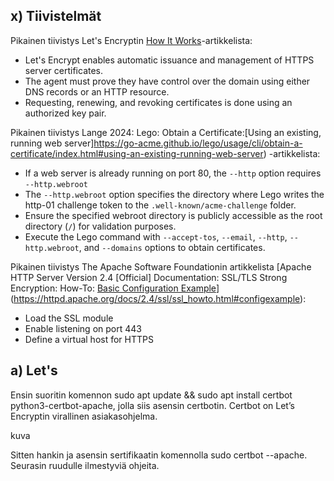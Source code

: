 ## x) Tiivistelmät

Pikainen tiivistys Let's Encryptin [How It Works](https://letsencrypt.org/how-it-works/)-artikkelista:
- Let's Encrypt enables automatic issuance and management of HTTPS server certificates.
- The agent must prove they have control over the domain using either DNS records or an HTTP resource.
- Requesting, renewing, and revoking certificates is done using an authorized key pair.


Pikainen tiivistys Lange 2024: Lego: Obtain a Certificate:[Using an existing, running web server]https://go-acme.github.io/lego/usage/cli/obtain-a-certificate/index.html#using-an-existing-running-web-server) -artikkelista:
- If a web server is already running on port 80, the `--http` option requires `--http.webroot`
- The `--http.webroot` option specifies the directory where Lego writes the http-01 challenge token to the `.well-known/acme-challenge` folder.
- Ensure the specified webroot directory is publicly accessible as the root directory (`/`) for validation purposes.
- Execute the Lego command with `--accept-tos`, `--email`, `--http`, `--http.webroot`, and `--domains` options to obtain certificates.

Pikainen tiivistys The Apache Software Foundationin artikkelista [Apache HTTP Server Version 2.4 [Official] Documentation: SSL/TLS Strong Encryption: How-To: [Basic Configuration Example](https://httpd.apache.org/docs/2.4/ssl/ssl_howto.html#configexample)](https://httpd.apache.org/docs/2.4/ssl/ssl_howto.html#configexample):
- Load the SSL module
- Enable listening on port 443
- Define a virtual host for HTTPS

## a) Let's

Ensin suoritin komennon sudo apt update && sudo apt install certbot python3-certbot-apache, jolla siis asensin certbotin. Certbot on Let’s Encryptin virallinen asiakasohjelma. 

kuva

Sitten hankin ja asensin sertifikaatin komennolla sudo certbot --apache. Seurasin ruudulle ilmestyviä ohjeita.
